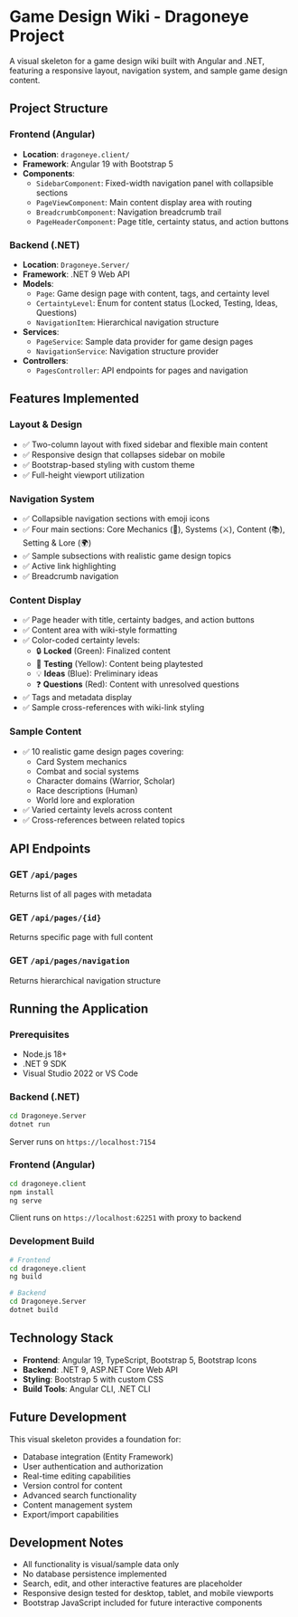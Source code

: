 # Game Design Wiki - Dragoneye Project

A visual skeleton for a game design wiki built with Angular and .NET, featuring a responsive layout, navigation system, and sample game design content.

## Project Structure

### Frontend (Angular)
- **Location**: `dragoneye.client/`
- **Framework**: Angular 19 with Bootstrap 5
- **Components**:
  - `SidebarComponent`: Fixed-width navigation panel with collapsible sections
  - `PageViewComponent`: Main content display area with routing
  - `BreadcrumbComponent`: Navigation breadcrumb trail
  - `PageHeaderComponent`: Page title, certainty status, and action buttons

### Backend (.NET)
- **Location**: `Dragoneye.Server/`
- **Framework**: .NET 9 Web API
- **Models**:
  - `Page`: Game design page with content, tags, and certainty level
  - `CertaintyLevel`: Enum for content status (Locked, Testing, Ideas, Questions)
  - `NavigationItem`: Hierarchical navigation structure
- **Services**:
  - `PageService`: Sample data provider for game design pages
  - `NavigationService`: Navigation structure provider
- **Controllers**:
  - `PagesController`: API endpoints for pages and navigation

## Features Implemented

### Layout & Design
- ✅ Two-column layout with fixed sidebar and flexible main content
- ✅ Responsive design that collapses sidebar on mobile
- ✅ Bootstrap-based styling with custom theme
- ✅ Full-height viewport utilization

### Navigation System
- ✅ Collapsible navigation sections with emoji icons
- ✅ Four main sections: Core Mechanics (🎯), Systems (⚔️), Content (📚), Setting & Lore (🌍)
- ✅ Sample subsections with realistic game design topics
- ✅ Active link highlighting
- ✅ Breadcrumb navigation

### Content Display
- ✅ Page header with title, certainty badges, and action buttons
- ✅ Content area with wiki-style formatting
- ✅ Color-coded certainty levels:
  - 🔒 **Locked** (Green): Finalized content
  - 🧪 **Testing** (Yellow): Content being playtested
  - 💡 **Ideas** (Blue): Preliminary ideas
  - ❓ **Questions** (Red): Content with unresolved questions
- ✅ Tags and metadata display
- ✅ Sample cross-references with wiki-link styling

### Sample Content
- ✅ 10 realistic game design pages covering:
  - Card System mechanics
  - Combat and social systems
  - Character domains (Warrior, Scholar)
  - Race descriptions (Human)
  - World lore and exploration
- ✅ Varied certainty levels across content
- ✅ Cross-references between related topics

## API Endpoints

### GET `/api/pages`
Returns list of all pages with metadata

### GET `/api/pages/{id}`
Returns specific page with full content

### GET `/api/pages/navigation`
Returns hierarchical navigation structure

## Running the Application

### Prerequisites
- Node.js 18+
- .NET 9 SDK
- Visual Studio 2022 or VS Code

### Backend (.NET)
```bash
cd Dragoneye.Server
dotnet run
```
Server runs on `https://localhost:7154`

### Frontend (Angular)
```bash
cd dragoneye.client
npm install
ng serve
```
Client runs on `https://localhost:62251` with proxy to backend

### Development Build
```bash
# Frontend
cd dragoneye.client
ng build

# Backend
cd Dragoneye.Server
dotnet build
```

## Technology Stack

- **Frontend**: Angular 19, TypeScript, Bootstrap 5, Bootstrap Icons
- **Backend**: .NET 9, ASP.NET Core Web API
- **Styling**: Bootstrap 5 with custom CSS
- **Build Tools**: Angular CLI, .NET CLI

## Future Development

This visual skeleton provides a foundation for:
- Database integration (Entity Framework)
- User authentication and authorization
- Real-time editing capabilities
- Version control for content
- Advanced search functionality
- Content management system
- Export/import capabilities

## Development Notes

- All functionality is visual/sample data only
- No database persistence implemented
- Search, edit, and other interactive features are placeholder
- Responsive design tested for desktop, tablet, and mobile viewports
- Bootstrap JavaScript included for future interactive components